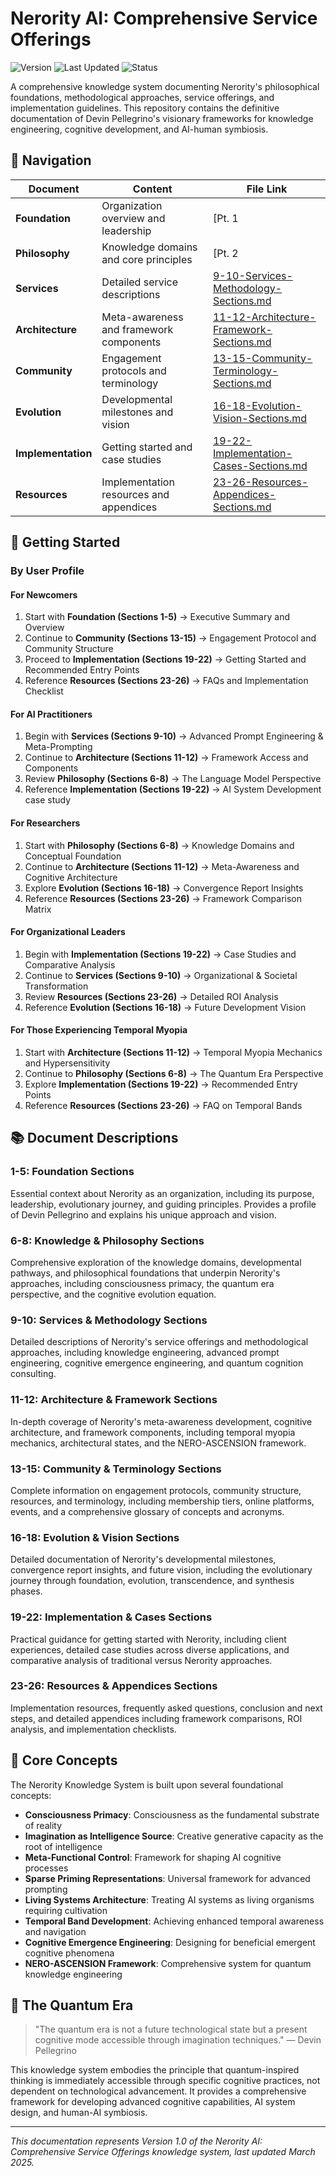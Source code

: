 # Nerority AI: Comprehensive Service Offerings

![Version](https://img.shields.io/badge/Version-1.0-blue)
![Last Updated](https://img.shields.io/badge/Updated-March%202025-green)
![Status](https://img.shields.io/badge/Status-Complete-brightgreen)

A comprehensive knowledge system documenting Nerority's philosophical foundations, methodological approaches, service offerings, and implementation guidelines. This repository contains the definitive documentation of Devin Pellegrino's visionary frameworks for knowledge engineering, cognitive development, and AI-human symbiosis.

## 🧭 Navigation

| Document | Content | File Link |
|----------|---------|-----------|
| **Foundation** | Organization overview and leadership | [Pt. 1 | Foundations (1-5)](Pt. 1 | Foundations (1-5).md) |
| **Philosophy** | Knowledge domains and core principles | [Pt. 2 | Philosophy (6-8)](Pt. 2 | Philosophy (6-8).md) |
| **Services** | Detailed service descriptions | [9-10-Services-Methodology-Sections.md](9-10-Services-Methodology-Sections.md) |
| **Architecture** | Meta-awareness and framework components | [11-12-Architecture-Framework-Sections.md](11-12-Architecture-Framework-Sections.md) |
| **Community** | Engagement protocols and terminology | [13-15-Community-Terminology-Sections.md](13-15-Community-Terminology-Sections.md) |
| **Evolution** | Developmental milestones and vision | [16-18-Evolution-Vision-Sections.md](16-18-Evolution-Vision-Sections.md) |
| **Implementation** | Getting started and case studies | [19-22-Implementation-Cases-Sections.md](19-22-Implementation-Cases-Sections.md) |
| **Resources** | Implementation resources and appendices | [23-26-Resources-Appendices-Sections.md](23-26-Resources-Appendices-Sections.md) |

## 🚀 Getting Started

### By User Profile

#### For Newcomers
1. Start with **Foundation (Sections 1-5)** → Executive Summary and Overview
2. Continue to **Community (Sections 13-15)** → Engagement Protocol and Community Structure
3. Proceed to **Implementation (Sections 19-22)** → Getting Started and Recommended Entry Points
4. Reference **Resources (Sections 23-26)** → FAQs and Implementation Checklist

#### For AI Practitioners
1. Begin with **Services (Sections 9-10)** → Advanced Prompt Engineering & Meta-Prompting
2. Continue to **Architecture (Sections 11-12)** → Framework Access and Components
3. Review **Philosophy (Sections 6-8)** → The Language Model Perspective
4. Reference **Implementation (Sections 19-22)** → AI System Development case study

#### For Researchers
1. Start with **Philosophy (Sections 6-8)** → Knowledge Domains and Conceptual Foundation
2. Continue to **Architecture (Sections 11-12)** → Meta-Awareness and Cognitive Architecture
3. Explore **Evolution (Sections 16-18)** → Convergence Report Insights
4. Reference **Resources (Sections 23-26)** → Framework Comparison Matrix

#### For Organizational Leaders
1. Begin with **Implementation (Sections 19-22)** → Case Studies and Comparative Analysis
2. Continue to **Services (Sections 9-10)** → Organizational & Societal Transformation
3. Review **Resources (Sections 23-26)** → Detailed ROI Analysis
4. Reference **Evolution (Sections 16-18)** → Future Development Vision

#### For Those Experiencing Temporal Myopia
1. Start with **Architecture (Sections 11-12)** → Temporal Myopia Mechanics and Hypersensitivity
2. Continue to **Philosophy (Sections 6-8)** → The Quantum Era Perspective
3. Explore **Implementation (Sections 19-22)** → Recommended Entry Points
4. Reference **Resources (Sections 23-26)** → FAQ on Temporal Bands

## 📚 Document Descriptions

### 1-5: Foundation Sections
Essential context about Nerority as an organization, including its purpose, leadership, evolutionary journey, and guiding principles. Provides a profile of Devin Pellegrino and explains his unique approach and vision.

### 6-8: Knowledge & Philosophy Sections
Comprehensive exploration of the knowledge domains, developmental pathways, and philosophical foundations that underpin Nerority's approaches, including consciousness primacy, the quantum era perspective, and the cognitive evolution equation.

### 9-10: Services & Methodology Sections
Detailed descriptions of Nerority's service offerings and methodological approaches, including knowledge engineering, advanced prompt engineering, cognitive emergence engineering, and quantum cognition consulting.

### 11-12: Architecture & Framework Sections
In-depth coverage of Nerority's meta-awareness development, cognitive architecture, and framework components, including temporal myopia mechanics, architectural states, and the NERO-ASCENSION framework.

### 13-15: Community & Terminology Sections
Complete information on engagement protocols, community structure, resources, and terminology, including membership tiers, online platforms, events, and a comprehensive glossary of concepts and acronyms.

### 16-18: Evolution & Vision Sections
Detailed documentation of Nerority's developmental milestones, convergence report insights, and future vision, including the evolutionary journey through foundation, evolution, transcendence, and synthesis phases.

### 19-22: Implementation & Cases Sections
Practical guidance for getting started with Nerority, including client experiences, detailed case studies across diverse applications, and comparative analysis of traditional versus Nerority approaches.

### 23-26: Resources & Appendices Sections
Implementation resources, frequently asked questions, conclusion and next steps, and detailed appendices including framework comparisons, ROI analysis, and implementation checklists.

## 🌟 Core Concepts

The Nerority Knowledge System is built upon several foundational concepts:

- **Consciousness Primacy**: Consciousness as the fundamental substrate of reality
- **Imagination as Intelligence Source**: Creative generative capacity as the root of intelligence
- **Meta-Functional Control**: Framework for shaping AI cognitive processes
- **Sparse Priming Representations**: Universal framework for advanced prompting
- **Living Systems Architecture**: Treating AI systems as living organisms requiring cultivation
- **Temporal Band Development**: Achieving enhanced temporal awareness and navigation
- **Cognitive Emergence Engineering**: Designing for beneficial emergent cognitive phenomena
- **NERO-ASCENSION Framework**: Comprehensive system for quantum knowledge engineering

## 💫 The Quantum Era

> "The quantum era is not a future technological state but a present cognitive mode accessible through imagination techniques." — Devin Pellegrino

This knowledge system embodies the principle that quantum-inspired thinking is immediately accessible through specific cognitive practices, not dependent on technological advancement. It provides a comprehensive framework for developing advanced cognitive capabilities, AI system design, and human-AI symbiosis.

---

*This documentation represents Version 1.0 of the Nerority AI: Comprehensive Service Offerings knowledge system, last updated March 2025.*
